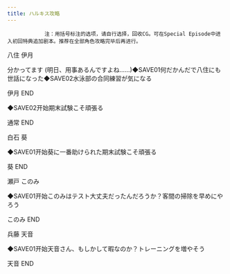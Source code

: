 ```yaml
---
title: ハルキス攻略
---
```


                注：用括号标注的选项，请自行选择，回收CG。可在Special Episode中进入初回特典追加剧本。推荐在全部角色攻略完毕后再进行。

八住 伊月

分かってます (明日、用事あるんですよね……)◆SAVE01何だかんだで八住にも世話になった◆SAVE02水泳部の合同練習が気になる

伊月 END

◆SAVE02开始期末試験こそ頑張る

通常 END

白石 葵

◆SAVE01开始葵に一番助けられた期末試験こそ頑張る

葵 END

瀬戸 このみ

◆SAVE01开始このみはテスト大丈夫だったんだろうか？客間の掃除を早めにやろう

このみ END

兵藤 天音

◆SAVE01开始天音さん、もしかして暇なのか？トレーニングを増やそう

天音 END
              
